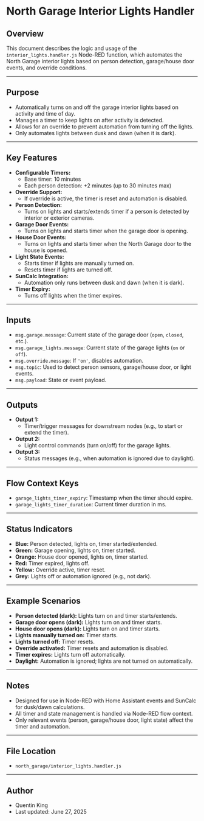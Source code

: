 # North Garage Interior Lights Handler

## Overview

This document describes the logic and usage of the `interior_lights.handler.js` Node-RED function, which automates the North Garage interior lights based on person detection, garage/house door events, and override conditions.

---

## Purpose

- Automatically turns on and off the garage interior lights based on activity and time of day.
- Manages a timer to keep lights on after activity is detected.
- Allows for an override to prevent automation from turning off the lights.
- Only automates lights between dusk and dawn (when it is dark).

---

## Key Features

- **Configurable Timers:**
  - Base timer: 10 minutes
  - Each person detection: +2 minutes (up to 30 minutes max)
- **Override Support:**
  - If override is active, the timer is reset and automation is disabled.
- **Person Detection:**
  - Turns on lights and starts/extends timer if a person is detected by interior or exterior cameras.
- **Garage Door Events:**
  - Turns on lights and starts timer when the garage door is opening.
- **House Door Events:**
  - Turns on lights and starts timer when the North Garage door to the house is opened.
- **Light State Events:**
  - Starts timer if lights are manually turned on.
  - Resets timer if lights are turned off.
- **SunCalc Integration:**
  - Automation only runs between dusk and dawn (when it is dark).
- **Timer Expiry:**
  - Turns off lights when the timer expires.

---

## Inputs

- `msg.garage.message`: Current state of the garage door (`open`, `closed`, etc.).
- `msg.garage_lights.message`: Current state of the garage lights (`on` or `off`).
- `msg.override.message`: If `'on'`, disables automation.
- `msg.topic`: Used to detect person sensors, garage/house door, or light events.
- `msg.payload`: State or event payload.

---

## Outputs

- **Output 1:**
  - Timer/trigger messages for downstream nodes (e.g., to start or extend the timer).
- **Output 2:**
  - Light control commands (turn on/off) for the garage lights.
- **Output 3:**
  - Status messages (e.g., when automation is ignored due to daylight).

---

## Flow Context Keys

- `garage_lights_timer_expiry`: Timestamp when the timer should expire.
- `garage_lights_timer_duration`: Current timer duration in ms.

---

## Status Indicators

- **Blue:** Person detected, lights on, timer started/extended.
- **Green:** Garage opening, lights on, timer started.
- **Orange:** House door opened, lights on, timer started.
- **Red:** Timer expired, lights off.
- **Yellow:** Override active, timer reset.
- **Grey:** Lights off or automation ignored (e.g., not dark).

---

## Example Scenarios

- **Person detected (dark):** Lights turn on and timer starts/extends.
- **Garage door opens (dark):** Lights turn on and timer starts.
- **House door opens (dark):** Lights turn on and timer starts.
- **Lights manually turned on:** Timer starts.
- **Lights turned off:** Timer resets.
- **Override activated:** Timer resets and automation is disabled.
- **Timer expires:** Lights turn off automatically.
- **Daylight:** Automation is ignored; lights are not turned on automatically.

---

## Notes

- Designed for use in Node-RED with Home Assistant events and SunCalc for dusk/dawn calculations.
- All timer and state management is handled via Node-RED flow context.
- Only relevant events (person, garage/house door, light state) affect the timer and automation.

---

## File Location

- `north_garage/interior_lights.handler.js`

---

## Author

- Quentin King
- Last updated: June 27, 2025
